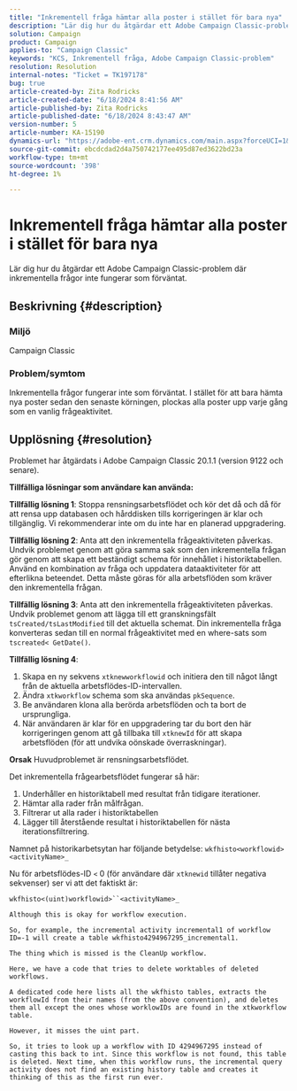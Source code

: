 ```yaml
---
title: "Inkrementell fråga hämtar alla poster i stället för bara nya"
description: "Lär dig hur du åtgärdar ett Adobe Campaign Classic-problem där inkrementella frågor inte fungerar som förväntat."
solution: Campaign
product: Campaign
applies-to: "Campaign Classic"
keywords: "KCS, Inkrementell fråga, Adobe Campaign Classic-problem"
resolution: Resolution
internal-notes: "Ticket = TK197178"
bug: true
article-created-by: Zita Rodricks
article-created-date: "6/18/2024 8:41:56 AM"
article-published-by: Zita Rodricks
article-published-date: "6/18/2024 8:43:47 AM"
version-number: 5
article-number: KA-15190
dynamics-url: "https://adobe-ent.crm.dynamics.com/main.aspx?forceUCI=1&pagetype=entityrecord&etn=knowledgearticle&id=bc610d9d-4e2d-ef11-840a-002248084fbb"
source-git-commit: ebcdcdad2d4a750742177ee495d87ed3622bd23a
workflow-type: tm+mt
source-wordcount: '398'
ht-degree: 1%

---
```


# Inkrementell fråga hämtar alla poster i stället för bara nya


Lär dig hur du åtgärdar ett Adobe Campaign Classic-problem där inkrementella frågor inte fungerar som förväntat.

## Beskrivning {#description}


### <b>Miljö</b>

Campaign Classic



### <b>Problem/symtom</b>

Inkrementella frågor fungerar inte som förväntat. I stället för att bara hämta nya poster sedan den senaste körningen, plockas alla poster upp varje gång som en vanlig frågeaktivitet.


## Upplösning {#resolution}


Problemet har åtgärdats i Adobe Campaign Classic 20.1.1 (version 9122 och senare).

<b>Tillfälliga lösningar som användare kan använda:</b>

<b>Tillfällig lösning 1</b>: Stoppa rensningsarbetsflödet och kör det då och då för att rensa upp databasen och hårddisken tills korrigeringen är klar och tillgänglig. Vi rekommenderar inte om du inte har en planerad uppgradering.

<b>Tillfällig lösning 2</b>: Anta att den inkrementella frågeaktiviteten påverkas. Undvik problemet genom att göra samma sak som den inkrementella frågan gör genom att skapa ett beständigt schema för innehållet i historiktabellen. Använd en kombination av fråga och uppdatera dataaktiviteter för att efterlikna beteendet. Detta måste göras för alla arbetsflöden som kräver den inkrementella frågan.

<b>Tillfällig lösning 3</b>: Anta att den inkrementella frågeaktiviteten påverkas. Undvik problemet genom att lägga till ett granskningsfält `tsCreated/tsLastModified` till det aktuella schemat. Din inkrementella fråga konverteras sedan till en normal frågeaktivitet med en where-sats som `tscreated< GetDate()`.

<b>Tillfällig lösning 4</b>:

1. Skapa en ny sekvens `xtknewworkflowid` och initiera den till något långt från de aktuella arbetsflödes-ID-intervallen.
2. Ändra `xtkworkflow` schema som ska användas `pkSequence`.
3. Be användaren klona alla berörda arbetsflöden och ta bort de ursprungliga.
4. När användaren är klar för en uppgradering tar du bort den här korrigeringen genom att gå tillbaka till `xtknewId` för att skapa arbetsflöden (för att undvika oönskade överraskningar).

<b>Orsak</b>
Huvudproblemet är rensningsarbetsflödet.

Det inkrementella frågearbetsflödet fungerar så här:

1. Underhåller en historiktabell med resultat från tidigare iterationer.
2. Hämtar alla rader från målfrågan.
3. Filtrerar ut alla rader i historiktabellen
4. Lägger till återstående resultat i historiktabellen för nästa iterationsfiltrering.


Namnet på historikarbetsytan har följande betydelse:
`wkfhisto<workflowid>` `<activityName>_`

Nu för arbetsflödes-ID `<`  0 (för användare där `xtknewid` tillåter negativa sekvenser) ser vi att det faktiskt är:

`wkfhisto<(uint)workflowid>``<activityName>_`

`Although this is okay for workflow execution.`

`So, for example, the incremental activity incremental1 of workflow ID=-1 will create a table wkfhisto4294967295_incremental1.`

`The thing which is missed is the CleanUp workflow.`

`Here, we have a code that tries to delete worktables of deleted workflows.`

`A dedicated code here lists all the wkfhisto tables, extracts the workflowId from their names (from the above convention), and deletes them all except the ones whose worklowIDs are found in the xtkworkflow table.`

`However, it misses the uint part.`

`So, it tries to look up a workflow with ID 4294967295 instead of casting this back to int. Since this workflow is not found, this table is deleted. Next time, when this workflow runs, the incremental query activity does not find an existing history table and creates it thinking of this as the first run ever.`
